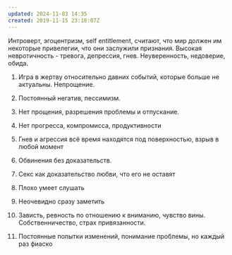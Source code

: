 ```yaml
---
updated: 2024-11-03 14:35
created: 2019-11-15 23:18:07Z
---
```


Интроверт, эгоцентризм, self entitlement, считают, что мир должен им некоторые привелегии, что они заслужили признания. Высокая невротичность - тревога, депрессия, гнев. Неуверенность, недоверие, обида.

1. Игра в жертву относительно давних событий, которые больше не актуальны. Непрощение.

1. Постоянный негатив, пессимизм.
2. Нет прощения, разрешения проблемы и отпускание.
3. Нет прогресса, компромисса, продуктивности
4. Гнев и агрессия всё время находятся под поверхностью, взрыв в любой момент
5. Обвинения без доказательств.
6. Секс как доказательство любви, что его не оставят
7. Плохо умеет слушать
8. Неочевидно сразу заметить

9. Зависть, ревность по отношению к вниманию, чувство вины. Собственничество, страх привязанности.

10. Постоянные попытки изменений, понимание проблемы, но каждый раз фиаско